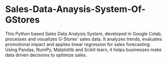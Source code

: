 # Sales-Data-Anaysis-System-Of-GStores
This Python based Sales Data Analysis System, developed in Google Colab, processes and visualizes G-Stores' sales data. It analyzes trends, evaluates promotional impact and applies linear regression for sales forecasting. Using Pandas, NumPy, Matplotlib and Scikit learn, it helps businesses make data driven decisions to optimize sales.
